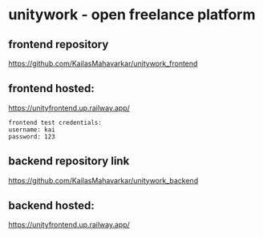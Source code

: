 # unitywork - open freelance platform

## frontend repository 
https://github.com/KailasMahavarkar/unitywork_frontend

## frontend hosted: 
https://unityfrontend.up.railway.app/

    frontend test credentials:
    username: kai
    password: 123


## backend repository link
https://github.com/KailasMahavarkar/unitywork_backend

## backend hosted:
https://unityfrontend.up.railway.app/
